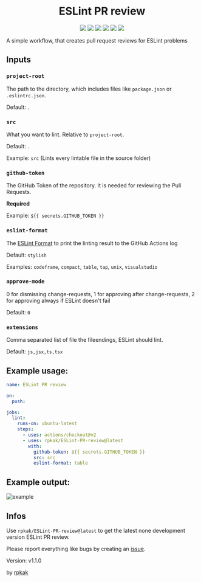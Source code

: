 <h1 align="center">ESLint PR review</h1><p align="center"><a href="https://github.com/rpkak/ESLint-PR-review/actions/workflows/test.yml"><img src="https://github.com/rpkak/ESLint-PR-review/actions/workflows/test.yml/badge.svg"/></a> <a href="https://github.com/rpkak/ESLint-PR-review/issues"><img src="https://img.shields.io/github/issues/rpkak/ESLint-PR-review?style=flat-square"/></a> <a href="https://github.com/rpkak/ESLint-PR-review/pulls"><img src="https://img.shields.io/github/issues-pr/rpkak/ESLint-PR-review?style=flat-square"/></a> <a href="https://github.com/rpkak/ESLint-PR-review/stargazers"><img src="https://img.shields.io/github/stars/rpkak/ESLint-PR-review?style=flat-square"/></a> <a href="https://github.com/rpkak/ESLint-PR-review/releases"><img src="https://img.shields.io/github/v/release/rpkak/ESLint-PR-review?style=flat-square"/></a> <a href="https://github.com/rpkak/ESLint-PR-review/releases"><img src="https://img.shields.io/github/v/release/rpkak/eslint-pr-review?include_prereleases&label=pre-release&style=flat-square"/></a></p>


A simple workflow, that creates pull request reviews for ESLint problems

## Inputs

### `project-root`

The path to the directory, which includes files like `package.json` or `.eslintrc.json`.

Default: `.`

### `src`

What you want to lint. Relative to `project-root`.

Default: `.`

Example: `src` (Lints every lintable file in the source folder)

### `github-token`

The GitHub Token of the repository. It is needed for reviewing the Pull Requests.

**Required**

Example: `${{ secrets.GITHUB_TOKEN }}`

### `eslint-format`

The [ESLint Format](https://eslint.org/docs/user-guide/formatters/) to print the linting result to the GitHub Actions log

Default: `stylish`

Examples: `codeframe`, `compact`, `table`, `tap`, `unix`, `visualstudio`

### `approve-mode`

0 for dismissing change-requests, 1 for approving after change-requests, 2 for approving always if ESLint doesn't fail

Default: `0`

### `extensions`

Comma separated list of file the fileendings, ESLint should lint.

Default: `js,jsx,ts,tsx`

## Example usage:
```yaml
name: ESLint PR review

on:
  push:

jobs:
  lint:
    runs-on: ubuntu-latest
    steps:
      - uses: actions/checkout@v2
      - uses: rpkak/ESLint-PR-review@latest
        with:
          github-token: ${{ secrets.GITHUB_TOKEN }}
          src: src
          eslint-format: table
```

## Example output:

![example](https://user-images.githubusercontent.com/67059904/116257821-acad1000-a774-11eb-82e4-edaef33a4c97.png)

## Infos

Use `rpkak/ESLint-PR-review@latest` to get the latest none development version ESLint PR review.

Please report everything like bugs by creating an [issue](https://github.com/rpkak/ESLint-PR-review/issues/new/choose).

Version: v1.1.0

by [rpkak](https://github.com/rpkak)
